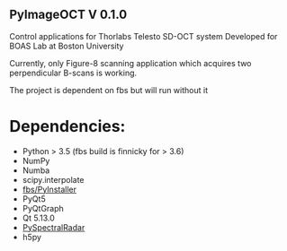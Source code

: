 ## PyImageOCT V 0.1.0
Control applications for Thorlabs Telesto SD-OCT system
Developed for BOAS Lab at Boston University

Currently, only Figure-8 scanning application which acquires two perpendicular B-scans is working.

The project is dependent on fbs but will run without it

# Dependencies:
- Python > 3.5 (fbs build is finnicky for > 3.6)
- NumPy
- Numba
- scipy.interpolate
- [fbs/PyInstaller](https://build-system.fman.io/manual/)
- PyQt5
- PyQtGraph 
- Qt 5.13.0
- [PySpectralRadar](https://github.com/sstucker/PySpectralRadar)
- h5py
